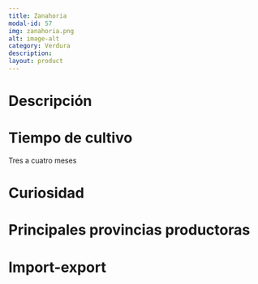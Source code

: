 ```yaml
---
title: Zanahoria
modal-id: 57
img: zanahoria.png
alt: image-alt
category: Verdura
description:
layout: product
---
```


# Descripción

# Tiempo de cultivo
Tres a cuatro meses

# Curiosidad

# Principales provincias productoras
<div class="chart"></div>

# Import-export
